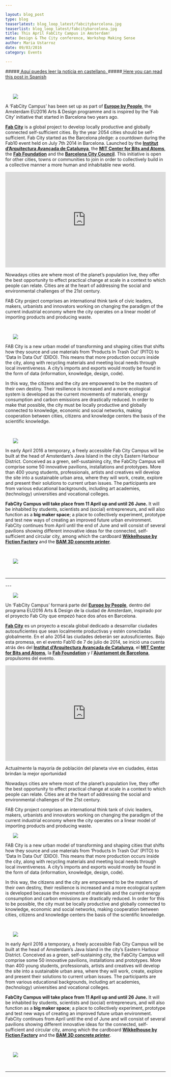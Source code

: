 ```yaml
---

layout: blog_post
type: blog
teaserlatest: blog_loop_latest/fabcitybarcelona.jpg
teaserlist: blog_loop_latest/fabcitybarcelona.jpg
title: This April FabCity Campus in Amsterdam!
meta: Design & The City conference, Workshop Making Sense
author: Maria Ustarroz
date: 09/03/2016
category: Events

---
```



#####<a href="#spanish"> Aquí puedes leer la notícia en castellano. </a>
#####<a href="#spanish"> Here you can read this post in Spanish </a>

<br>
<ul><img src= "http://www.fablabbcn.org/news_banner/banner_fab_city_m.jpg" align="middle"> </img></ul>

A ‘FabCity Campus’ has been set up as part of **[Europe by People](http://europebypeople.nl/)**, the Amsterdam EU2016 Arts & Design programme and is inspired by the ‘Fab City’ initiative that started in Barcelona two years ago. 

**[Fab City](http://fab.city/)** is a global project to develop locally productive and globally connected self-sufficient cities. By the year 2054 cities should be self-sufficient. Fab City started as the Barcelona pledge: a countdown during the Fab10 event held on July 7th 2014 in Barcelona. Launched by the **[Institut d’Arquitectura Avançada de Catalunya](http://fab.city/)**, the **[MIT Center for Bits and Atoms](http://cba.mit.edu/)**, the **[Fab Foundation](http://www.fabfoundation.org/)** and the **[Barcelona City Council](http://www.barcelona.cat/es/)**. This initiative is open for other cities, towns or communities to join in order to collectively build in a collective manner a more human and inhabitable new world.

<iframe src="http://pitodido.org/#countdown" scrolling="no" frameborder="0" height="300px" width="100%"></iframe>

Nowadays cities are where most of the planet’s population live, they offer the best opportunity to effect practical change at scale in a context to which people can relate. Cities are at the heart of addressing the social and environmental challenges of the 21st century.  

FAB City project comprises an international think tank of civic leaders, makers, urbanists and innovators working on changing the paradigm of the current industrial economy where the city operates on a linear model of importing products and producing waste. 

<br>
<ul><img src= "http://www.fablabbcn.org/img/blog/fab_city/fabcityworld.jpg" align="middle"> </img></ul>

FAB City is a new urban model of transforming and shaping cities that shifts how they source and use materials from ‘Products In Trash Out’ (PITO) to ‘Data In Data Out’ (DIDO). This means that more production occurs inside the city, along with recycling materials and meeting local needs through local inventiveness. A city’s imports and exports would mostly be found in the form of data (information, knowledge, design, code).

In this way, the citizens and the city are empowered to be the masters of their own destiny. Their resilience is increased and a more ecological system is developed as the current movements of materials, energy consumption and carbon emissions are drastically reduced. In order to make that possible, the city must be locally productive and globally connected to knowledge, economic and social networks, making cooperation between cities, citizens and knowledge centers the basis of the scientific knowledge. 

<br>
<ul><img src= "http://www.fablabbcn.org/img/blog/fab_city/fabcity-campus.jpg" align="middle"> </img></ul>

In early April 2016 a temporary, a freely accessible Fab City Campus will be built at the head of Amsterdam’s Java Island in the city’s Eastern Harbour District. Conceived as a green, self-sustaining city, the FabCity Campus will comprise some 50 innovative pavilions, installations and prototypes. More than 400 young students, professionals, artists and creatives will develop the site into a sustainable urban area, where they will work, create, explore and present their solutions to current urban issues. The participants are from various educational backgrounds, including art academies, (technology) universities and vocational colleges.

**FabCity Campus will take place from 11 April up and until 26 June.** It will be inhabited by students, scientists and (social) entrepreneurs, and will also function as a **big maker space**; a place to collectively experiment, prototype and test new ways of creating an improved future urban environment. FabCity continues from April until the end of June and will consist of several pavilions showing different innovative ideas for the connected, self-sufficient and circular city, among which the cardboard **[Wikkelhouse by Fiction Factory](http://www.fictionfactory.nl/home.php?p=whouse)** and the **[BAM 3D concrete printer](https://citiesintransition.eu/publicatie/bam-3d-concrete-printer-at-fabcity-campus)**.

<br>
<ul><img src= "http://www.fablabbcn.org/img/blog/fab_city/campus-plattegrond.png" align="middle"> </img></ul>

<br>
<hr>

<a name="spanish">
---
</a>
&nbsp;

<br>
<ul><img src= "http://www.fablabbcn.org/news_banner/banner_fab_city_m.jpg" align="middle"> </img></ul>

Un ‘FabCity Campus’ formará parte del **[Europe by People](http://europebypeople.nl/)**, dentro del programa EU2016 Arts & Design de la ciudad de Amsterdam, inspirado por el proyecto Fab City que empezó hace dos años en Barcelona. 

**[Fab City](http://fab.city/)** es un proyecto a escala global dedicado a desarrollar ciudades autosuficientes que sean localmente productivas y estén conectadas globalmente. En el año 2054 las ciudades deberán ser autosuficientes. Bajo esta promesa, en el evento Fab10 de 7 de julio de 2014, se inició una cuenta atrás des del **[Institut d’Arquitectura Avançada de Catalunya](http://fab.city/)**, el **[MIT Center for Bits and Atoms](http://cba.mit.edu/)**, la **[Fab Foundation](http://www.fabfoundation.org/)** y l'**[Ajuntament de Barcelona](http://www.barcelona.cat/es/)**, propulsores del evento.

<iframe src="http://pitodido.org/#countdown" scrolling="no" frameborder="0" height="300px" width="100%"></iframe>

Actualmente la mayoría de población del planeta vive en ciudades, éstas brindan la mejor oportunidad 

Nowadays cities are where most of the planet’s population live, they offer the best opportunity to effect practical change at scale in a context to which people can relate. Cities are at the heart of addressing the social and environmental challenges of the 21st century.  

FAB City project comprises an international think tank of civic leaders, makers, urbanists and innovators working on changing the paradigm of the current industrial economy where the city operates on a linear model of importing products and producing waste. 
<br>
<ul><img src= "http://www.fablabbcn.org/img/blog/fab_city/fabcityworld.jpg" align="middle"> </img></ul>

FAB City is a new urban model of transforming and shaping cities that shifts how they source and use materials from ‘Products In Trash Out’ (PITO) to ‘Data In Data Out’ (DIDO). This means that more production occurs inside the city, along with recycling materials and meeting local needs through local inventiveness. A city’s imports and exports would mostly be found in the form of data (information, knowledge, design, code).

In this way, the citizens and the city are empowered to be the masters of their own destiny, their resilience is increased and a more ecological system is developed because the movements of materials and the current energy consumption and carbon emissions are drastically reduced. In order for this to be possible, the city must be locally productive and globally connected to knowledge, economic and social networks, making cooperation between cities, citizens and knowledge centers the basis of the scientific knowledge. 

<br>
<ul><img src= "http://www.fablabbcn.org/img/blog/fab_city/fabcity-campus.jpg" align="middle"> </img></ul>

In early April 2016 a temporary, a freely accessible Fab City Campus will be built at the head of Amsterdam’s Java Island in the city’s Eastern Harbour District. Conceived as a green, self-sustaining city, the FabCity Campus will comprise some 50 innovative pavilions, installations and prototypes. More than 400 young students, professionals, artists and creatives will develop the site into a sustainable urban area, where they will work, create, explore and present their solutions to current urban issues. The participants are from various educational backgrounds, including art academies, (technology) universities and vocational colleges.

**FabCity Campus will take place from 11 April up and until 26 June.** It will be inhabited by students, scientists and (social) entrepreneurs, and will also function as a **big maker space**; a place to collectively experiment, prototype and test new ways of creating an improved future urban environment. FabCity continues from April until the end of June and will consist of several pavilions showing different innovative ideas for the connected, self-sufficient and circular city, among which the cardboard **[Wikkelhouse by Fiction Factory](http://www.fictionfactory.nl/home.php?p=whouse)** and the **[BAM 3D concrete printer](https://citiesintransition.eu/publicatie/bam-3d-concrete-printer-at-fabcity-campus)**.

<br>
<ul><img src= "http://www.fablabbcn.org/img/blog/fab_city/campus-plattegrond.png" align="middle"> </img></ul>

<br>
<hr>
